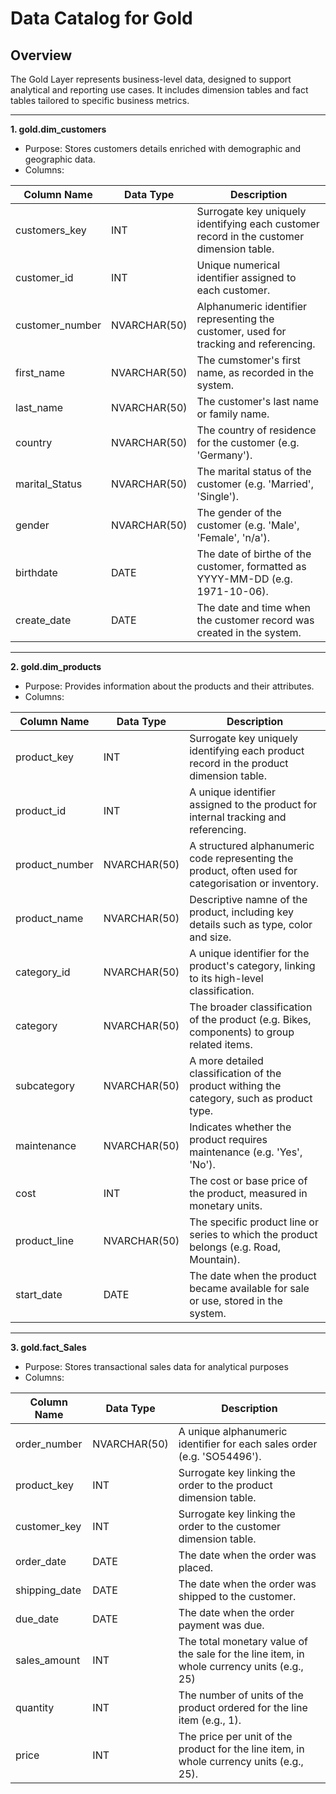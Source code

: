# Data Catalog for Gold

## Overview

The Gold Layer represents business-level data, designed to support analytical and reporting use cases. It includes dimension tables and fact tables tailored to specific business metrics.

---

**1. gold.dim_customers**
- Purpose: Stores customers details enriched with demographic and geographic data.
- Columns:

| Column Name | Data Type | Description |
|--- | --- | --- |
| customers_key | INT | Surrogate key uniquely identifying each customer record in the customer dimension table.|
| customer_id | INT | Unique numerical identifier assigned to each customer. |
| customer_number | NVARCHAR(50) | Alphanumeric identifier representing the customer, used for tracking and referencing. |
| first_name | NVARCHAR(50) | The cumstomer's first name, as recorded in the system. |
| last_name | NVARCHAR(50) | The customer's last name or family name. |
| country | NVARCHAR(50) | The country of residence for the customer (e.g. 'Germany'). |
| marital_Status | NVARCHAR(50) | The marital status of the customer (e.g. 'Married', 'Single'). |
| gender | NVARCHAR(50) | The gender of the customer (e.g. 'Male', 'Female', 'n/a'). |
| birthdate | DATE | The date of birthe of the customer, formatted as YYYY-MM-DD (e.g. 1971-10-06). |
| create_date | DATE | The date and time when the customer record was created in the system. |

---

**2. gold.dim_products**
- Purpose: Provides information about the products and their attributes.
- Columns:
  
| Column Name | Data Type | Description |
|--- | --- | --- | 
| product_key | INT | Surrogate key uniquely identifying each product record in the product dimension table.|
| product_id | INT | A unique identifier assigned to the product for internal tracking and referencing. |
| product_number | NVARCHAR(50) | A structured alphanumeric code representing the product, often used for categorisation or inventory. |
| product_name | NVARCHAR(50) | Descriptive namne of the product, including key details such as type, color and size. |
| category_id | NVARCHAR(50) | A unique identifier for the product's category, linking to its high-level classification. |
| category | NVARCHAR(50) | The broader classification of the product (e.g. Bikes, components) to group related items. |
| subcategory | NVARCHAR(50) | A more detailed classification of the product withing the category, such as product type. |
| maintenance | NVARCHAR(50) | Indicates whether the product requires maintenance (e.g. 'Yes', 'No'). |
| cost | INT | The cost or base price of the product, measured in monetary units. |
| product_line | NVARCHAR(50) | The specific product line or series to which the product belongs (e.g. Road, Mountain). |
| start_date | DATE | The date when the product became available for sale or use, stored in the system. |

---

**3. gold.fact_Sales**
- Purpose: Stores transactional sales data for analytical purposes
- Columns:
  
| Column Name | Data Type | Description |
|--- | --- | --- | 
| order_number | NVARCHAR(50) | A unique alphanumeric identifier for each sales order (e.g. 'SO54496'). | 
| product_key | INT | Surrogate key linking the order to the product dimension table. |
| customer_key | INT | Surrogate key linking the order to the customer dimension table. | 
| order_date | DATE | The date when the order was placed. | 
| shipping_date | DATE | The date when the order was shipped to the customer. | 
| due_date | DATE | The date when the order payment was due. | 
| sales_amount | INT | The total monetary value of the sale for the line item, in whole currency units (e.g., 25) | 
| quantity | INT | The number of units of the product ordered for the line item (e.g., 1). | 
| price | INT | The price per unit of the product for the line item, in whole currency units (e.g., 25). | 















